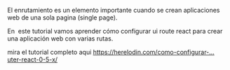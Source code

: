 El enrutamiento es un elemento importante cuando se crean aplicaciones web de una sola pagina (single page).

En  este tutorial vamos aprender cómo configurar ui route react para crear  una aplicación web con varias rutas.

mira el tutorial completo aqui  https://herelodin.com/como-configurar-…uter-react-0-5-x/